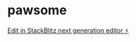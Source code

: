 # pawsome

[Edit in StackBlitz next generation editor ⚡️](https://stackblitz.com/~/github.com/fabianagenila/pawsome)